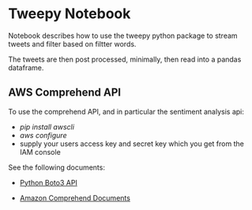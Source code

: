 # Tweepy Notebook

Notebook describes how to use the tweepy python package to stream tweets and filter based on filtter words.


The tweets are then post processed, minimally, then read into a pandas dataframe.

## AWS Comprehend API

To use the comprehend API, and in particular the sentiment analysis api:

- *pip install awscli*
- *aws configure*
- supply your users access key and secret key which you get from the IAM console

See the following documents:
- [Python Boto3 API](https://boto3.readthedocs.io/en/latest/guide/quickstart.html)

- [Amazon Comprehend Documents](https://docs.aws.amazon.com/comprehend/latest/dg/what-is.html)


